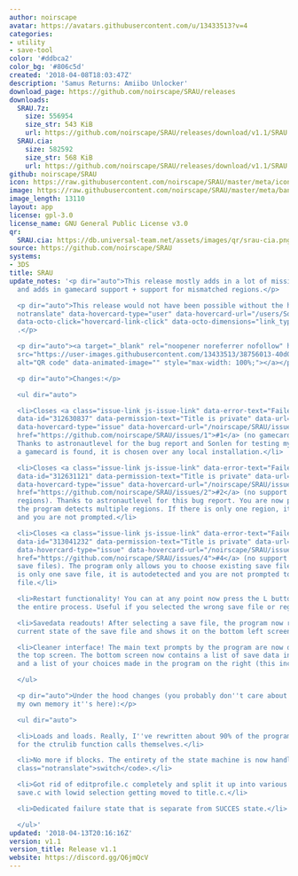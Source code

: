 ```yaml
---
author: noirscape
avatar: https://avatars.githubusercontent.com/u/13433513?v=4
categories:
- utility
- save-tool
color: '#ddbca2'
color_bg: '#806c5d'
created: '2018-04-08T18:03:47Z'
description: 'Samus Returns: Amiibo Unlocker'
download_page: https://github.com/noirscape/SRAU/releases
downloads:
  SRAU.7z:
    size: 556954
    size_str: 543 KiB
    url: https://github.com/noirscape/SRAU/releases/download/v1.1/SRAU.7z
  SRAU.cia:
    size: 582592
    size_str: 568 KiB
    url: https://github.com/noirscape/SRAU/releases/download/v1.1/SRAU.cia
github: noirscape/SRAU
icon: https://raw.githubusercontent.com/noirscape/SRAU/master/meta/icon.png
image: https://raw.githubusercontent.com/noirscape/SRAU/master/meta/banner.png
image_length: 13110
layout: app
license: gpl-3.0
license_name: GNU General Public License v3.0
qr:
  SRAU.cia: https://db.universal-team.net/assets/images/qr/srau-cia.png
source: https://github.com/noirscape/SRAU
systems:
- 3DS
title: SRAU
update_notes: '<p dir="auto">This release mostly adds in a lot of missing error checks
  and adds in gamecard support + support for mismatched regions.</p>

  <p dir="auto">This release would not have been possible without the help of <a class="user-mention
  notranslate" data-hovercard-type="user" data-hovercard-url="/users/Sonlen1414/hovercard"
  data-octo-click="hovercard-link-click" data-octo-dimensions="link_type:self" href="https://github.com/Sonlen1414">@Sonlen1414</a>
  .</p>

  <p dir="auto"><a target="_blank" rel="noopener noreferrer nofollow" href="https://user-images.githubusercontent.com/13433513/38756013-40d03e2e-3f68-11e8-96cb-83704530de74.gif"><img
  src="https://user-images.githubusercontent.com/13433513/38756013-40d03e2e-3f68-11e8-96cb-83704530de74.gif"
  alt="QR code" data-animated-image="" style="max-width: 100%;"></a></p>

  <p dir="auto">Changes:</p>

  <ul dir="auto">

  <li>Closes <a class="issue-link js-issue-link" data-error-text="Failed to load title"
  data-id="312630837" data-permission-text="Title is private" data-url="https://github.com/noirscape/SRAU/issues/1"
  data-hovercard-type="issue" data-hovercard-url="/noirscape/SRAU/issues/1/hovercard"
  href="https://github.com/noirscape/SRAU/issues/1">#1</a> (no gamecard support).
  Thanks to astronautlevel for the bug report and Sonlen for testing my fixes. If
  a gamecard is found, it is chosen over any local installation.</li>

  <li>Closes <a class="issue-link js-issue-link" data-error-text="Failed to load title"
  data-id="312631121" data-permission-text="Title is private" data-url="https://github.com/noirscape/SRAU/issues/2"
  data-hovercard-type="issue" data-hovercard-url="/noirscape/SRAU/issues/2/hovercard"
  href="https://github.com/noirscape/SRAU/issues/2">#2</a> (no support for mismatched
  regions). Thanks to astronautlevel for this bug report. You are now prompted if
  the program detects multiple regions. If there is only one region, it is autodetected
  and you are not prompted.</li>

  <li>Closes <a class="issue-link js-issue-link" data-error-text="Failed to load title"
  data-id="313041232" data-permission-text="Title is private" data-url="https://github.com/noirscape/SRAU/issues/4"
  data-hovercard-type="issue" data-hovercard-url="/noirscape/SRAU/issues/4/hovercard"
  href="https://github.com/noirscape/SRAU/issues/4">#4</a> (no support for missing
  save files). The program only allows you to choose existing save files. If there
  is only one save file, it is autodetected and you are not prompted to select a save
  file.</li>

  <li>Restart functionality! You can at any point now press the L button to restart
  the entire process. Useful if you selected the wrong save file or region.</li>

  <li>Savedata readouts! After selecting a save file, the program now reads out the
  current state of the save file and shows it on the bottom left screen.</li>

  <li>Cleaner interface! The main text prompts by the program are now dedicated on
  the top screen. The bottom screen now contains a list of save data info on the left
  and a list of your choices made in the program on the right (this include autodetection).</li>

  </ul>

  <p dir="auto">Under the hood changes (you probably don''t care about this but for
  my own memory it''s here):</p>

  <ul dir="auto">

  <li>Loads and loads. Really, I''ve rewritten about 90% of the program logic except
  for the ctrulib function calls themselves.</li>

  <li>No more if blocks. The entirety of the state machine is now handled with a <code
  class="notranslate">switch</code>.</li>

  <li>Got rid of editprofile.c completely and split it up into various functions inside
  save.c with lowid selection getting moved to title.c.</li>

  <li>Dedicated failure state that is separate from SUCCES state.</li>

  </ul>'
updated: '2018-04-13T20:16:16Z'
version: v1.1
version_title: Release v1.1
website: https://discord.gg/Q6jmQcV
---
```

